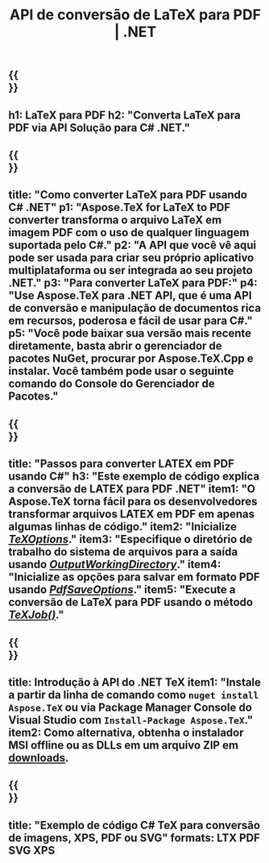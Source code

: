 ﻿---
translation: true
template: /_templates/_conversion-child-net.md
title: API de conversão de LaTeX para PDF | .NET
description: Funcionalidade de conversão de LaTeX para PDF. Integre esta biblioteca .NET local em seu projeto ou use aplicativos multiplataforma para converter LaTeX em PDF.
keywords: 'latex para pdf api net, latex2pdf integrar c #'
url: /net/conversion/latex-to-pdf/
family: tex
platformtag: net
feature: conversion
informat: LATEX
outformat: PDF
otherformats: BMP PNG JPEG TIFF SVG XPS
---

{{<section banner>}}
---
h1: LaTeX para PDF
h2: "Converta LaTeX para PDF via API Solução para C# .NET."
---

{{<section overview>}}
---
title: "Como converter LaTeX para PDF usando C# .NET"
p1: "Aspose.TeX for LaTeX to PDF converter transforma o arquivo LaTeX em imagem PDF com o uso de qualquer linguagem suportada pelo C#."
p2: "A API que você vê aqui pode ser usada para criar seu próprio aplicativo multiplataforma ou ser integrada ao seu projeto .NET."
p3: "Para converter LaTeX para PDF:"
p4: "Use Aspose.TeX para .NET API, que é uma API de conversão e manipulação de documentos rica em recursos, poderosa e fácil de usar para C#."
p5: "Você pode baixar sua versão mais recente diretamente, basta abrir o gerenciador de pacotes NuGet, procurar por Aspose.TeX.Cpp e instalar. Você também pode usar o seguinte comando do Console do Gerenciador de Pacotes."
---

{{<section feature1>}}
---
title: "Passos para converter LATEX em PDF usando C#"
h3: "Este exemplo de código explica a conversão de LATEX para PDF .NET"
item1: "O Aspose.TeX torna fácil para os desenvolvedores transformar arquivos LATEX em PDF em apenas algumas linhas de código."
item2: "Inicialize [*TeXOptions*](https://reference.aspose.com/tex/net/aspose.tex/texoptions/)."
item3: "Especifique o diretório de trabalho do sistema de arquivos para a saída usando [*OutputWorkingDirectory*](https://reference.aspose.com/tex/net/aspose.tex/texoptions/outputworkingdirectory/)."
item4: "Inicialize as opções para salvar em formato PDF usando [*PdfSaveOptions*](https://reference.aspose.com/tex/net/aspose.tex.presentation.image/pdfsaveoptions/)."
item5: "Execute a conversão de LaTeX para PDF usando o método [*TeXJob()*](https://reference.aspose.com/tex/net/aspose.tex/texjob/)."
---

{{<section feature2>}}
---
title: Introdução à API do .NET TeX
item1: "Instale a partir da linha de comando como ```nuget install Aspose.TeX``` ou via Package Manager Console do Visual Studio com ```Install-Package Aspose.TeX```."
item2: Como alternativa, obtenha o instalador MSI offline ou as DLLs em um arquivo ZIP em [downloads](https://downloads.aspose.com/tex/net).
---

{{<section widget>}}
---
title: "Exemplo de código C# TeX para conversão de imagens, XPS, PDF ou SVG"
formats: LTX PDF SVG XPS
---